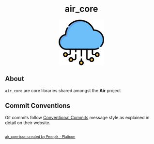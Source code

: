 <h1 align="center">air_core</h1>

<div align="center">
	<img src="assets/air_2.png" width="150">
</div>


## About
`air_core` are core libraries shared amongst the **Air** project

## Commit Conventions
Git commits follow [Conventional Commits](https://www.conventionalcommits.org) message style as
explained in detail on their website.

<br/>
<sup>
    <a href="https://www.flaticon.com/free-icons/cloud-computing" title="cloud-computing icon">
        air_core icon created by Freepik - Flaticon
    </a>
</sup>
